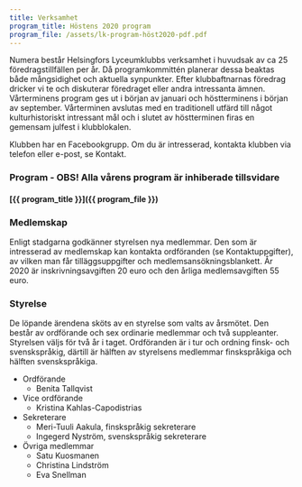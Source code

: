 ```yaml
---
title: Verksamhet
program_title: Höstens 2020 program
program_file: /assets/lk-program-höst2020-pdf.pdf
---
```

Numera består Helsingfors Lyceumklubbs verksamhet i huvudsak av ca 25 föredragstillfällen per år.  Då programkommittén planerar dessa beaktas både mångsidighet och aktuella synpunkter. Efter klubbaftnarnas föredrag dricker vi te och diskuterar föredraget eller andra intressanta ämnen. Vårterminens program ges ut i början av januari och höstterminens i början av september. Vårterminen avslutas med en traditionell utfärd till något kulturhistoriskt intressant mål och i slutet av höstterminen firas en gemensam julfest i klubblokalen.

Klubben har en Facebookgrupp. Om du är intresserad, kontakta klubben via telefon eller e-post, se Kontakt.

<h3 id="program">Program - OBS! Alla vårens program är inhiberade tillsvidare</h3>

#### [{{ program_title }}]({{ program_file }})

<h3 id="membership">Medlemskap</h3>

Enligt stadgarna godkänner styrelsen nya medlemmar. Den som är intresserad av medlemskap kan kontakta ordföranden (se Kontaktuppgifter), av vilken man får tilläggsuppgifter och medlemsansökningsblankett. År 2020 är inskrivningsavgiften 20 euro och den årliga medlemsavgiften 55 euro.

<h3 id="administration">Styrelse</h3>

De löpande ärendena sköts av en styrelse som valts av årsmötet. Den består av ordförande och sex ordinarie medlemmar och två suppleanter. Styrelsen väljs för två år i taget. Ordföranden är i tur och ordning finsk- och svenskspråkig, därtill är hälften av styrelsens medlemmar finskspråkiga och hälften svenskspråkiga.

* Ordförande
  * Benita Tallqvist
* Vice ordförande
  * Kristina Kahlas-Capodistrias
* Sekreterare
  * Meri-Tuuli Aakula, finskspråkig sekreterare
  * Ingegerd Nyström, svenskspråkig sekreterare
* Övriga medlemmar
  * Satu Kuosmanen
  * Christina Lindström 
  * Eva Snellman
